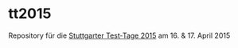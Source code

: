 # tt2015
Repository für die [Stuttgarter Test-Tage 2015](http://jugs.org/tt2015/index.html)
am 16. &amp; 17. April 2015
